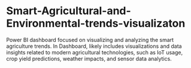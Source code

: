 # Smart-Agricultural-and-Environmental-trends-visualizaton
Power BI dashboard focused on visualizing and analyzing the smart agriculture trends. In Dashboard, likely includes visualizations and data insights related to modern agricultural technologies, such as IoT usage, crop yield predictions, weather impacts, and sensor data analytics.
